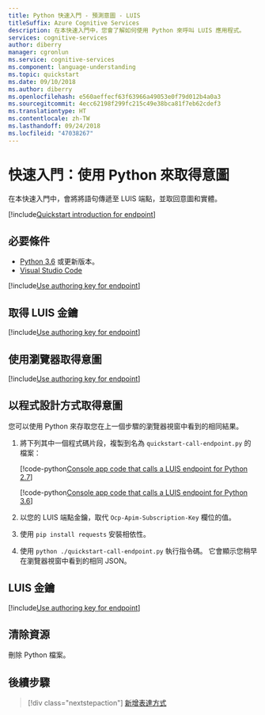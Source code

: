 ```yaml
---
title: Python 快速入門 - 預測意圖 - LUIS
titleSuffix: Azure Cognitive Services
description: 在本快速入門中，您會了解如何使用 Python 來呼叫 LUIS 應用程式。
services: cognitive-services
author: diberry
manager: cgronlun
ms.service: cognitive-services
ms.component: language-understanding
ms.topic: quickstart
ms.date: 09/10/2018
ms.author: diberry
ms.openlocfilehash: e560aeffecf63f63966a49053e0f79d012b4a0a3
ms.sourcegitcommit: 4ecc62198f299fc215c49e38bca81f7eb62cdef3
ms.translationtype: HT
ms.contentlocale: zh-TW
ms.lasthandoff: 09/24/2018
ms.locfileid: "47038267"
---
```

# <a name="quickstart-get-intent-using-python"></a>快速入門：使用 Python 來取得意圖
在本快速入門中，會將將語句傳遞至 LUIS 端點，並取回意圖和實體。

[!include[Quickstart introduction for endpoint](../../../includes/cognitive-services-luis-qs-endpoint-intro-para.md)]

## <a name="prerequisites"></a>必要條件

* [Python 3.6](https://www.python.org/downloads/) 或更新版本。
* [Visual Studio Code](https://code.visualstudio.com/)

[!include[Use authoring key for endpoint](../../../includes/cognitive-services-luis-qs-endpoint-luis-repo-note.md)]

## <a name="get-luis-key"></a>取得 LUIS 金鑰

[!include[Use authoring key for endpoint](../../../includes/cognitive-services-luis-qs-endpoint-get-key-para.md)]

## <a name="get-intent-with-browser"></a>使用瀏覽器取得意圖

[!include[Use authoring key for endpoint](../../../includes/cognitive-services-luis-qs-endpoint-browser-para.md)]

## <a name="get-intent--programmatically"></a>以程式設計方式取得意圖

您可以使用 Python 來存取您在上一個步驟的瀏覽器視窗中看到的相同結果。

1. 將下列其中一個程式碼片段，複製到名為 `quickstart-call-endpoint.py` 的檔案：

   [!code-python[Console app code that calls a LUIS endpoint for Python 2.7](~/samples-luis/documentation-samples/quickstarts/analyze-text/python/2.x/quickstart-call-endpoint-2-7.py)]

   [!code-python[Console app code that calls a LUIS endpoint for Python 3.6](~/samples-luis/documentation-samples/quickstarts/analyze-text/python/3.x/quickstart-call-endpoint-3-6.py)]

2. 以您的 LUIS 端點金鑰，取代 `Ocp-Apim-Subscription-Key` 欄位的值。

3. 使用 `pip install requests` 安裝相依性。

4. 使用 `python ./quickstart-call-endpoint.py` 執行指令碼。 它會顯示您稍早在瀏覽器視窗中看到的相同 JSON。

## <a name="luis-keys"></a>LUIS 金鑰

[!include[Use authoring key for endpoint](../../../includes/cognitive-services-luis-qs-endpoint-key-usage-para.md)]

## <a name="clean-up-resources"></a>清除資源
刪除 Python 檔案。 

## <a name="next-steps"></a>後續步驟

> [!div class="nextstepaction"]
> [新增表達方式](luis-get-started-python-add-utterance.md)